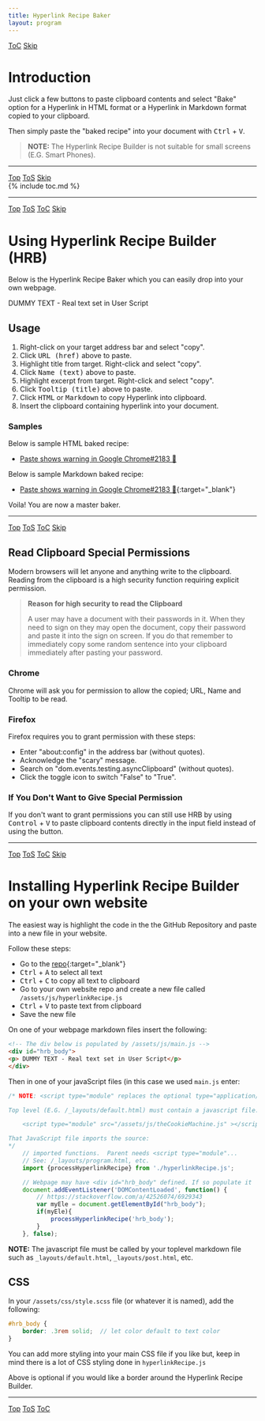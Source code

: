 ```yaml
---
title: Hyperlink Recipe Baker
layout: program
---
```


<!-- Define hdr1 id with ToC and Skip navigation buttons (No "Top" or "ToS" buttons -->
<a id="hdr1"></a>
<div class="hdr-bar">  <a href="#hdr2">ToC</a>  <a href="#hdr2">Skip</a></div>

# Introduction

Just click a few buttons to paste clipboard contents and select "Bake"
option for a Hyperlink in HTML format or a Hyperlink in Markdown
format copied to your clipboard.

Then simply paste the "baked recipe" into your document with
<kbd>Ctrl</kbd> + <kbd>V</kbd>.


> **NOTE:** The Hyperlink Recipe Builder is not suitable for small screens (E.G. Smart Phones).

---

<a id="hdr2"></a>
<div class="hdr-bar">  <a href="#">Top</a>  <a href="#hdr1">ToS</a>  <a href="#hdr3">Skip</a></div>
{% include toc.md %}

---

<a id="hdr3"></a>
<div class="hdr-bar">  <a href="#">Top</a>  <a href="#hdr2">ToS</a>  <a href="#hdr2">ToC</a>  <a href="#hdr4">Skip</a></div>

# Using Hyperlink Recipe Builder (HRB)

Below is the Hyperlink Recipe Baker which you can easily drop into your own webpage.

<!-- The div below is populated by /assets/js/theCookieMachine.js -->
<div id="hrb_body">
<p> DUMMY TEXT - Real text set in User Script </p>
</div>

## Usage

1. Right-click on your target address bar and select "copy".
2. Click <kbd>URL (href)</kbd> above to paste.
3. Highlight title from target. Right-click and select "copy".
4. Click <kbd>Name (text)</kbd> above to paste.
5. Highlight excerpt from target. Right-click and select "copy".
6. Click <kbd>Tooltip (title)</kbd> above to paste.
7. Click <kbd>HTML</kbd> or <kbd>Markdown</kbd> to copy Hyperlink into clipboard.
8. Insert the clipboard containing hyperlink into your document.

### Samples

Below is sample HTML baked recipe:

- <a href="https://github.com/microsoft/monaco-editor/issues/2183" target="_blank"  title="Chrome security prompt to allow reading clipboard">Paste shows warning in Google Chrome#2183  🔗</a>

Below is sample Markdown baked recipe:

- [Paste shows warning in Google Chrome#2183  🔗](https://github.com/microsoft/monaco-editor/issues/2183 "Chrome security prompt to allow reading clipboard"){:target="_blank"} 

Voila! You are now a master baker.

---

<a id="hdr4"></a>
<div class="hdr-bar">  <a href="#">Top</a>  <a href="#hdr3">ToS</a>  <a href="#hdr2">ToC</a>  <a href="#hdr5">Skip</a></div>

## Read Clipboard Special Permissions

Modern browsers will let anyone and anything write to the clipboard.
Reading from the clipboard is a high security function requiring
explicit permission.

> **Reason for high security to read the Clipboard**
>
> A user may have a document with their passwords in it. When they need
> to sign on they may open the document, copy their password and paste
> it into the sign on screen. If you do that remember to immediately
> copy some random sentence into your clipboard immediately after
> pasting your password.

### Chrome

Chrome will ask you for permission to allow the copied; URL, Name and
Tooltip to be read.

### Firefox

Firefox requires you to grant
permission with these steps:

- Enter "about:config" in the address bar (without quotes).
- Acknowledge the "scary" message.
- Search on "dom.events.testing.asyncClipboard" (without quotes).
- Click the toggle icon to switch "False" to "True".

### If You Don't Want to Give Special Permission

If you don't want to grant permissions you can still use HRB by
using <kbd>Control</kbd> + <kbd>V</kbd> to paste clipboard
contents directly in the input field instead of using the button.

---

<a id="hdr5"></a>
<div class="hdr-bar">  <a href="#">Top</a>  <a href="#hdr4">ToS</a>  <a href="#hdr2">ToC</a>  <a href="#hdr6">Skip</a></div>

# Installing Hyperlink Recipe Builder on your own website

The easiest way is highlight the code in the the GitHub Repository 
and paste into a new file in your website.

Follow these steps:

- Go to the [repo](https://raw.githubusercontent.com/pippim/hrb/main/hyperlinkRecipe.js "Pippim Hyperlink Recipe Baker GitHub Repository"){:target="_blank"} 
- <kbd>Ctrl</kbd> + <kbd>A</kbd> to select all text
- <kbd>Ctrl</kbd> + <kbd>C</kbd> to copy all text to clipboard
- Go to your own website repo and create a new file called `/assets/js/hyperlinkRecipe.js`
- <kbd>Ctrl</kbd> + <kbd>V</kbd> to paste text from clipboard
- Save the new file

On one of your webpage markdown files insert the following:

``` html
<!-- The div below is populated by /assets/js/main.js -->
<div id="hrb_body">
<p> DUMMY TEXT - Real text set in User Script</p>
</div>
```

Then in one of your javaScript files (in this case we used `main.js` enter:

``` javascript
/* NOTE: <script type="module" replaces the optional type="application/javascript"

Top level (E.G. /_layouts/default.html) must contain a javascript file:

    <script type="module" src="/assets/js/theCookieMachine.js" ></script>

That JavaScript file imports the source:
*/
    // imported functions.  Parent needs <script type="module"...
    // See: /_layouts/program.html, etc.
    import {processHyperlinkRecipe} from './hyperlinkRecipe.js';

    // Webpage may have <div id="hrb_body" defined. If so populate it
    document.addEventListener('DOMContentLoaded', function() {
        // https://stackoverflow.com/a/42526074/6929343
        var myEle = document.getElementById("hrb_body");
        if(myEle){
            processHyperlinkRecipe('hrb_body');
        }
    }, false);
```

**NOTE:** The javascript file must be called by your toplevel markdown file such
as `_layouts/default.html`, `_layouts/post.html`, etc.

## CSS

In your `/assets/css/style.scss` file (or whatever it is named), add the following:

``` scss
#hrb_body {
    border: .3rem solid;  // let color default to text color
}
```

You can add more styling into your main CSS file if you like but, keep in mind
there is a lot of CSS styling done in `hyperlinkRecipe.js`

Above is optional if you would like a border around the Hyperlink Recipe Builder.


---

<a id="hdr6"></a>
<div class="hdr-bar">  <a href="#">Top</a>  <a href="#hdr5">ToS</a>  <a href="#hdr2">ToC</a></div>
